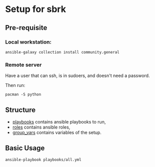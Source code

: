# Setup for sbrk

## Pre-requisite

### Local workstation:

    ansible-galaxy collection install community.general

### Remote server

Have a user that can ssh, is in sudoers, and doesn't need a password.

Then run:

    pacman -S python

## Structure

- [playbooks](playbooks/) contains ansible playbooks to run,
- [roles](roles/) contains ansible roles,
- [group_vars](group_vars/) contains variables of the setup.

## Basic Usage

    ansible-playbook playbooks/all.yml
